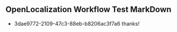 ## OpenLocalization Workflow Test MarkDown
* 3dae9772-2109-47c3-88eb-b8206ac3f7a6 thanks!

<!--HONumber=Jul16_HO3-->


